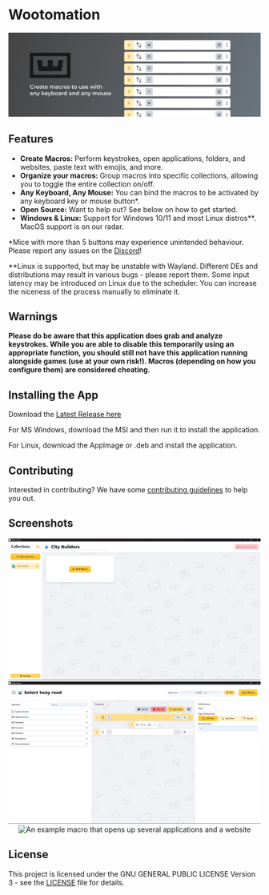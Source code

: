 # Wootomation

<p align="center">
  <img alt="Wootomation* – Create macros to use with any keyboard and any mouse" src=".github/assets/app-hero-banner.jpg">
</p>

## Features

- **Create Macros:** Perform keystrokes, open applications, folders, and websites, paste text with emojis, and more.
- **Organize your macros:** Group macros into specific collections, allowing you to toggle the entire collection on/off.
- **Any Keyboard, Any Mouse:** You can bind the macros to be activated by any keyboard key or mouse button*.
- **Open Source:** Want to help out? See below on how to get started.
- **Windows & Linux:** Support for Windows 10/11 and most Linux distros**. MacOS support is on our radar.

*Mice with more than 5 buttons may experience unintended behaviour. Please report any issues on the [Discord](https://discord.gg/wooting)!

**Linux is supported, but may be unstable with Wayland. Different DEs and distributions may result in various bugs - please report them. Some input latency may be introduced on Linux due to the scheduler. You can increase the niceness of the process manually to eliminate it.

## Warnings

**Please do be aware that this application does grab and analyze keystrokes. While you are able to disable this temporarily using an appropriate function, you should still not have this application running alongside games (use at your own risk!). Macros (depending on how you configure them) are considered cheating.**


## Installing the App
Download the [Latest Release here](https://github.com/WootingKb/wooting-macros/releases/latest)

For MS Windows, download the MSI and then run it to install the application.

For Linux, download the AppImage or .deb and install the application.

## Contributing

Interested in contributing? We have some [contributing guidelines](./CONTRIBUTING.md) to help you out.

## Screenshots

<p align="center">
  <img alt="Initial view of the application" src=".github/assets/1.png">
  <img alt="View of creating a macro" src=".github/assets/2.png">
  <img alt="An example macro that opens up several applications and a website" src=".github/assets/3.png">
</p>

## License

This project is licensed under the GNU GENERAL PUBLIC LICENSE Version 3  - see the [LICENSE](LICENSE) file for details.
